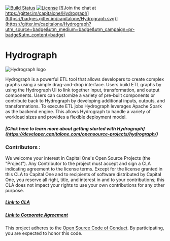 [![Build Status](https://travis-ci.org/capitalone/Hydrograph.svg?branch=master)](https://travis-ci.org/capitalone/Hydrograph) [![License](https://img.shields.io/badge/license-Apache%202-blue.svg)](https://www.apache.org/licenses/LICENSE-2.0) [![Join the chat at https://gitter.im/capitalone/Hydrograph](https://badges.gitter.im/capitalone/Hydrograph.svg)](https://gitter.im/capitalone/Hydrograph?utm_source=badge&utm_medium=badge&utm_campaign=pr-badge&utm_content=badge)

# Hydrograph
![Hydrograph logo](https://capitalone.github.io/Hydrograph/assets/img/C1_OSLogo_Hydrograph_RGB_FullColor_solo.svg "Hydrograph logo")

Hydrograph is a powerful ETL tool that allows developers to create complex graphs using a simple drag-and-drop interface. Users build ETL graphs by using the Hydrograph UI to link together input, transformation, and output components. Users can customize a variety of pre-built components or contribute back to Hydrograph by developing additional inputs, outputs, and transformations. To execute ETL jobs Hydrograph leverages Apache Spark as the backend engine. This allows Hydrograph to handle a variety of workload sizes and provides a flexible deployment model.

##### [Click here to learn more about getting started with Hydrograph] (https://developer.capitalone.com/opensource-projects/hydrograph/)



### Contributors :
We welcome your interest in Capital One's Open Source Projects (the "Project"). Any Contributor to the project must accept and sign a CLA indicating agreement to the license terms. Except for the license granted in this CLA to Capital One and to recipients of software distributed by Capital One, you reserve all right, title, and interest in and to your contributions; this CLA does not impact your rights to use your own contributions for any other purpose.

##### [Link to CLA](https://docs.google.com/forms/d/19LpBBjykHPox18vrZvBbZUcK6gQTj7qv1O5hCduAZFU/viewform)
##### [Link to Corporate Agreement](https://docs.google.com/forms/d/e/1FAIpQLSeAbobIPLCVZD_ccgtMWBDAcN68oqbAJBQyDTSAQ1AkYuCp_g/viewform?usp=send_form)
This project adheres to the [Open Source Code of Conduct][code-of-conduct]. By participating, you are expected to honor this code.

[code-of-conduct]: https://developer.capitalone.com/single/code-of-conduct/
